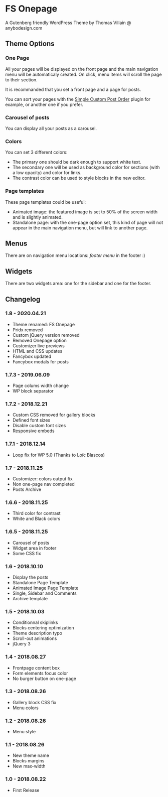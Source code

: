 # FS Onepage

A Gutenberg friendly WordPress Theme by Thomas Villain @ anybodesign.com

## Theme Options

### One Page

All your pages will be displayed on the front page and the main navigation menu will be automaticaly created. On click, menu items will scroll the page to their section.

It is recommanded that you set a front page and a page for posts.

You can sort your pages with the [Simple Custom Post Order](https://wordpress.org/plugins/simple-custom-post-order/) plugin for example, or another one if you prefer.

### Carousel of posts

You can display all your posts as a carousel.

### Colors

You can set 3 different colors: 
* The primary one should be dark enough to support white text. 
* The secondary one will be used as background color for sections (with a low opacity) and color for links. 
* The contrast color can be used to style blocks in the new editor.

### Page templates

These page templates could be useful:
* Animated image: the featured image is set to 50% of the screen width and is slightly animated.
* Standalone page: with the one-page option set, this kind of page will not appear in the main navigation menu, but will link to another page.

## Menus

There are on navigation menu locations: _footer menu_ in the footer :)

## Widgets

There are two widgets area: one for the sidebar and one for the footer.

## Changelog

### 1.8 - 2020.04.21
* Theme renamed: FS Onepage
* Pridx removed
* Custom jQuery version removed
* Removed Onepage option
* Customizer live previews
* HTML and CSS updates
* Fancybox updated
* Fancybox modals for posts

### 1.7.3 - 2019.06.09
* Page colums width change
* WP block separator

### 1.7.2 - 2018.12.21
* Custom CSS removed for gallery blocks
* Defined font sizes
* Disable custom font sizes
* Responsive embeds


### 1.7.1 - 2018.12.14
* Loop fix for WP 5.0 (Thanks to Loïc Blascos)

### 1.7 - 2018.11.25
* Customizer: colors output fix
* Non one-page nav completed
* Posts Archive

### 1.6.6 - 2018.11.25
* Third color for contrast
* White and Black colors

### 1.6.5 - 2018.11.25
* Carousel of posts 
* Widget area in footer
* Some CSS fix

### 1.6 - 2018.10.10
* Display the posts 
* Standalone Page Template
* Animated Image Page Template
* Single, Sidebar and Comments
* Archive template

### 1.5 - 2018.10.03
* Conditionnal skiplinks
* Blocks centering optimization
* Theme description typo
* Scroll-out animations
* jQuery 3

### 1.4 - 2018.08.27
* Frontpage content box
* Form elements focus color
* No burger button on one-page

### 1.3 - 2018.08.26
* Gallery block CSS fix
* Menu colors

### 1.2 - 2018.08.26
* Menu style

### 1.1 - 2018.08.26
* New theme name
* Blocks margins
* New max-width

### 1.0 - 2018.08.22
* First Release